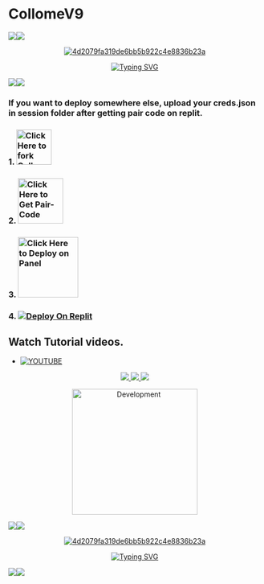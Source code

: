 # CollomeV9
   <a><img src='https://i.imgur.com/LyHic3i.gif'/></a><a><img src='https://i.imgur.com/LyHic3i.gif'/></a>
<p align="center">
<a href="https://ibb.co/6Bs6Tjm"><img src="https://i.ibb.co/DpK3v0t/4d2079fa319de6bb5b922c4e8836b23a.jpg" alt="4d2079fa319de6bb5b922c4e8836b23a" border="0"></a> 
<p align="center">
  <a href="https://git.io/typing-svg"><img src="https://readme-typing-svg.demolab.com?font=EB+Garamond&weight=800&size=28&duration=4000&pause=1000&random=false&width=435&lines=+_____CollomeV9_____;WHATSAPP+CRASH+x+BUG+BOT;DEVELOPED+BY+COLLOME;RELEASE+DATE+21%2F6%2F2024." alt="Typing SVG" /></a>
</p>
<a><img src='https://i.imgur.com/LyHic3i.gif'/></a><a><img src='https://i.imgur.com/LyHic3i.gif'/></a>

### If you want to deploy somewhere else, upload your creds.json in session folder after getting pair code on replit. 

### 1. <a href="https://github.com/Collomeknec/Collomev9/fork"><img src="https://img.shields.io/badge/FORK-blue" alt="Click Here to fork CollomeV9" width="70"></a>
### 2. <a href="https://replit.com/@davidcyrilx2005/Xeon-PairCode-1"><img src="https://img.shields.io/badge/PAIR_CODE-red" alt="Click Here to Get Pair-Code" width="90"></a>
### 3. <a href="https://pylexnodes.net"><img src="https://img.shields.io/badge/DEPLOY ON PANEL-black" alt="Click Here to Deploy on Panel" width="120"></a>
### 4. <a href='https://replit.com/github/Deeceexxx/Venom-2' target="_blank"><img alt='Deploy On Replit' src='https://img.shields.io/badge/-Deploy On Replit-red?style=for-the-badge&logo=replit&logoColor=white'/></a>
## Watch Tutorial videos.
* [![YOUTUBE](https://img.shields.io/badge/HOW_TO_DEPLOY-red?style=for-the-badge&logo=youtube&logoColor=white)](https://youtu.be/ffur7K3PqkM?si=J1dsdRa2qgAznUaG)

<p align="center">
<a href="https://wa.me/254748895682"><img src="https://img.shields.io/badge/Contact Collome-25D366?style=for-the-badge&logo=whatsapp&logoColor=white" />
<a href="https://whatsapp.com/channel/0029VagJS3S0LKZJzeN30G0G"><img src="https://img.shields.io/badge/Join Official Channel-25D366?style=for-the-badge&logo=whatsapp&logoColor=white" />
<a href="https://youtube.com/@gaming_menance?si=0NERaAPM7Ewwfug0"><img src="https://img.shields.io/badge/Subscribe-ff0000?style=for-the-badge&logo=youtube&logoColor=ff000000&link=https://youtube.com/@gaming_menance?si=0NERaAPM7Ewwfug0" /><br>
<p align="center">
<img alt="Development" width="250" src="https://media2.giphy.com/media/W9tBvzTXkQopi/giphy.gif?cid=6c09b952xu6syi1fyqfyc04wcfk0qvqe8fd7sop136zxfjyn&ep=v1_internal_gif_by_id&rid=giphy.gif&ct=g" /> </p>
<a><img src='h# CollomeV9
   <a><img src='https://i.imgur.com/LyHic3i.gif'/></a><a><img src='https://i.imgur.com/LyHic3i.gif'/></a>
<p align="center">
<a href="https://ibb.co/6Bs6Tjm"><img src="https://i.ibb.co/DpK3v0t/4d2079fa319de6bb5b922c4e8836b23a.jpg" alt="4d2079fa319de6bb5b922c4e8836b23a" border="0"></a> 
<p align="center">
  <a href="https://git.io/typing-svg"><img src="https://readme-typing-svg.demolab.com?font=EB+Garamond&weight=800&size=28&duration=4000&pause=1000&random=false&width=435&lines=+_____CollomeV9_____;WHATSAPP+CRASH+x+BUG+BOT;DEVELOPED+BY+COLLOME;RELEASE+DATE+21%2F6%2F2024." alt="Typing SVG" /></a>
</p>
<a><img src='https://i.imgur.com/LyHic3i.gif'/></a><a><img src='https://i.imgur.com/LyHic3i.gif'/></a>



